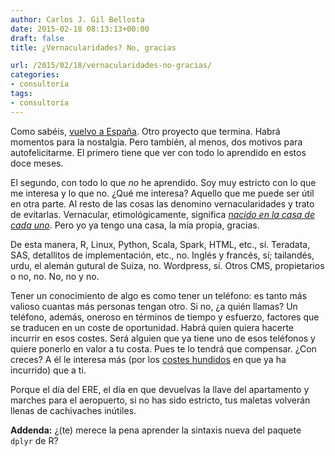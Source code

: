 ```yaml
---
author: Carlos J. Gil Bellosta
date: 2015-02-18 08:13:13+00:00
draft: false
title: ¿Vernacularidades? No, gracias

url: /2015/02/18/vernacularidades-no-gracias/
categories:
- consultoría
tags:
- consultoría
---
```


Como sabéis, [vuelvo a España](http://www.datanalytics.com/2015/02/10/vuelvo-a-espana/). Otro proyecto que termina. Habrá momentos para la nostalgia. Pero también, al menos, dos motivos para autofelicitarme. El primero tiene que ver con todo lo aprendido en estos doce meses.

El segundo, con todo lo que _no_ he aprendido. Soy muy estricto con lo que me interesa y lo que no. ¿Qué me interesa? Aquello que me puede ser útil en otra parte. Al resto de las cosas las denomino vernacularidades y trato de evitarlas. Vernacular, etimológicamente, significa _[nacido en la casa de cada uno](http://es.wikipedia.org/wiki/Vern%C3%A1culo)_. Pero yo ya tengo una casa, la mía propia, gracias.

De esta manera, R, Linux, Python, Scala, Spark, HTML, etc., sí. Teradata, SAS, detallitos de implementación, etc., no. Inglés y francés, sí; tailandés, urdu, el alemán gutural de Suiza, no. Wordpress, sí. Otros CMS, propietarios o no, no. No, no y no.

Tener un conocimiento de algo es como tener un teléfono: es tanto más valioso cuantas más personas tengan otro. Si no, ¿a quién llamas? Un teléfono, además, oneroso en términos de tiempo y esfuerzo, factores que se traducen en un coste de oportunidad. Habrá quien quiera hacerte incurrir en esos costes. Será alguien que ya tiene uno de esos teléfonos y quiere ponerlo en valor a tu costa. Pues te lo tendrá que compensar. ¿Con creces? A él le interesa más (por los [costes hundidos](http://es.wikipedia.org/wiki/Costo_hundido) en que ya ha incurrido) que a ti.

Porque el día del ERE, el día en que devuelvas la llave del apartamento y marches para el aeropuerto, si no has sido estricto, tus maletas volverán llenas de cachivaches inútiles.

**Addenda:** ¿(te) merece la pena aprender la sintaxis nueva del paquete `dplyr` de R?
